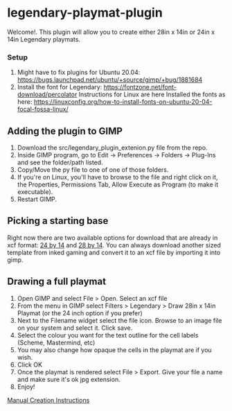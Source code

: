 # legendary-playmat-plugin
Welcome!. This plugin will allow you to create either 28in x 14in or 24in x 14in Legendary playmats.

### Setup
1. Might have to fix plugins for Ubuntu 20.04: https://bugs.launchpad.net/ubuntu/+source/gimp/+bug/1881684
2. Install the font for Legendary: https://fontzone.net/font-download/percolator
    Instructions for Linux are here Installed the fonts as here: https://linuxconfig.org/how-to-install-fonts-on-ubuntu-20-04-focal-fossa-linux/

## Adding the plugin to GIMP
1. Download the src/legendary_plugin_extenion.py file from the repo.
2. Inside GIMP program, go to Edit -> Preferences -> Folders -> Plug-Ins and see the folder/path listed.
3. Copy/Move the py file to one of one of those folders.
4. If you're on Linux, you'll have to browse to the file and right click on it, the Properties, Permissions Tab, Allow Execute as Program (to make it executable).
5. Restart GIMP.

## Picking a starting base
Right now there are two available options for download that are already in xcf format: [24 by 14](https://legendary-playmat-templates.s3.amazonaws.com/24_by_14_base_template.xcf) and [28 by 14](https://legendary-playmat-templates.s3.amazonaws.com/28_by_14_base_template.xcf). You can always download another sized template from inked gaming and convert it to an xcf file by importing it into gimp.

## Drawing a full playmat
1. Open GIMP and select File > Open. Select an xcf file
2. From the menu in GIMP select Filters > Legendary > Draw 28in x 14in Playmat (or the 24 inch option if you prefer)
3. Next to the Filename widget select the file icon. Browse to an image file on your system and select it. Click save.
4. Select the colour you want for the text outline for the cell labels (Scheme, Mastermind, etc)
5. You may also change how opaque the cells in the playmat are if you wish.
6. Click OK
7. Once the playmat is rendered select File > Export. Give your file a name and make sure it's ok jpg extension.
8. Enjoy!

[Manual Creation Instructions](./docs/manual_creation.md)
